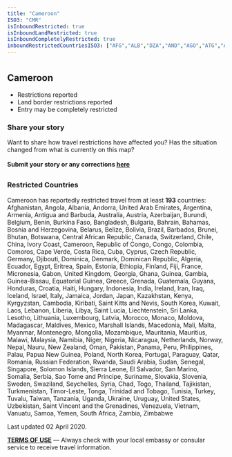 ```yaml
---
title: "Cameroon"
ISO3: "CMR"
isInboundRestricted: true
isInboundLandRestricted: true
isInboundCompletelyRestricted: true
inboundRestrictedCountriesISO3: ["AFG","ALB","DZA","AND","AGO","ATG","ARG","ARM","AUS","AUT","AZE","BHS","BHR","BGD","BRB","BLR","BEL","BLZ","BEN","BTN","BOL","BIH","BWA","BRA","BRN","BGR","BFA","BDI","KHM","CMR","CAN","CPV","CAF","TCD","CHL","CHN","COL","COM","COG","COD","CRI","CIV","HRV","CUB","CYP","CZE","DNK","DJI","DMA","DOM","ECU","EGY","SLV","GNQ","ERI","EST","ETH","FJI","FIN","FRA","GAB","GMB","GEO","DEU","GHA","GRC","GRD","GTM","GIN","GNB","GUY","HTI","HND","HUN","ISL","IND","IDN","IRN","IRQ","IRL","ISR","ITA","JAM","JPN","JOR","KAZ","KEN","KIR","PRK","KOR","KWT","KGZ","LAO","LVA","LBN","LSO","LBR","LBY","LIE","LTU","LUX","MKD","MDG","MWI","MYS","MDV","MLI","MLT","MHL","MRT","MUS","MEX","FSM","MDA","MCO","MNG","MNE","MAR","MOZ","MMR","NAM","NRU","NPL","NLD","NZL","NIC","NER","NGA","NOR","OMN","PAK","PLW","PAN","PNG","PRY","PER","PHL","POL","PRT","QAT","ROU","RUS","RWA","KNA","LCA","VCT","WSM","SMR","STP","SAU","SEN","SRB","SYC","SLE","SGP","SVK","SVN","SLB","SOM","ZAF","ESP","LKA","SDN","SUR","SWZ","SWE","CHE","SYR","TJK","TZA","THA","TLS","TGO","TON","TTO","TUN","TUR","TKM","TWN","TUV","UGA","UKR","ARE","GBR","USA","URY","UZB","VUT","VEN","VNM","YEM","ZMB","ZWE"]
---
```


# <h2 class="ModalContent__Header">Cameroon</h2>

* <div class="Badge ModalContent__Badge--PartialRestrictions">Restrictions reported</div>
* <div class="Badge ModalContent__Badge--LandRestrictions">Land border restrictions reported</div>
* <div class="Badge ModalContent__Badge--CompleteRestrictions">Entry may be completely restricted</div>

<h3 class="ModalContent__SubHeader">Share your story</h3>
<p>Want to share how travel restrictions have affected you? Has the situation changed from what is currently on this map? <br/><br/><strong>Submit your story or any corrections <a href="https://forms.gle/9WuvQPAHg4ReRZLN6" target="_blank" rel="noopener noreferrer">here</a></strong></p>

## <h3 class="ModalContent__SubHeader">Restricted Countries</h3>
<p>Cameroon has reportedly restricted travel from at least <strong>193</strong> countries: Afghanistan, Angola, Albania, Andorra, United Arab Emirates, Argentina, Armenia, Antigua and Barbuda, Australia, Austria, Azerbaijan, Burundi, Belgium, Benin, Burkina Faso, Bangladesh, Bulgaria, Bahrain, Bahamas, Bosnia and Herzegovina, Belarus, Belize, Bolivia, Brazil, Barbados, Brunei, Bhutan, Botswana, Central African Republic, Canada, Switzerland, Chile, China, Ivory Coast, Cameroon, Republic of Congo, Congo, Colombia, Comoros, Cape Verde, Costa Rica, Cuba, Cyprus, Czech Republic, Germany, Djibouti, Dominica, Denmark, Dominican Republic, Algeria, Ecuador, Egypt, Eritrea, Spain, Estonia, Ethiopia, Finland, Fiji, France, Micronesia, Gabon, United Kingdom, Georgia, Ghana, Guinea, Gambia, Guinea-Bissau, Equatorial Guinea, Greece, Grenada, Guatemala, Guyana, Honduras, Croatia, Haiti, Hungary, Indonesia, India, Ireland, Iran, Iraq, Iceland, Israel, Italy, Jamaica, Jordan, Japan, Kazakhstan, Kenya, Kyrgyzstan, Cambodia, Kiribati, Saint Kitts and Nevis, South Korea, Kuwait, Laos, Lebanon, Liberia, Libya, Saint Lucia, Liechtenstein, Sri Lanka, Lesotho, Lithuania, Luxembourg, Latvia, Morocco, Monaco, Moldova, Madagascar, Maldives, Mexico, Marshall Islands, Macedonia, Mali, Malta, Myanmar, Montenegro, Mongolia, Mozambique, Mauritania, Mauritius, Malawi, Malaysia, Namibia, Niger, Nigeria, Nicaragua, Netherlands, Norway, Nepal, Nauru, New Zealand, Oman, Pakistan, Panama, Peru, Philippines, Palau, Papua New Guinea, Poland, North Korea, Portugal, Paraguay, Qatar, Romania, Russian Federation, Rwanda, Saudi Arabia, Sudan, Senegal, Singapore, Solomon Islands, Sierra Leone, El Salvador, San Marino, Somalia, Serbia, Sao Tome and Principe, Suriname, Slovakia, Slovenia, Sweden, Swaziland, Seychelles, Syria, Chad, Togo, Thailand, Tajikistan, Turkmenistan, Timor-Leste, Tonga, Trinidad and Tobago, Tunisia, Turkey, Tuvalu, Taiwan, Tanzania, Uganda, Ukraine, Uruguay, United States, Uzbekistan, Saint Vincent and the Grenadines, Venezuela, Vietnam, Vanuatu, Samoa, Yemen, South Africa, Zambia, Zimbabwe</p>

<p>Last updated 02 April 2020.</p>
<p><strong><a href="https://restrictedtravelmap.com/terms" target="_blank" rel="noopener noreferrer">TERMS OF USE</a></strong> — Always check with your local embassy or consular service to receive travel information.</p>
